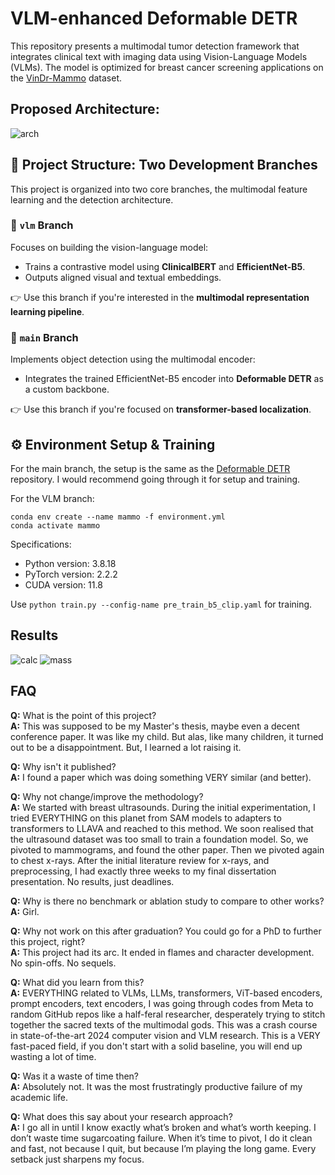 # VLM-enhanced Deformable DETR

This repository presents a multimodal tumor detection framework that integrates clinical text with imaging data using Vision-Language Models (VLMs). The model is optimized for breast cancer screening applications on the [VinDr-Mammo](https://physionet.org/content/vindr-mammo/) dataset.

## Proposed Architecture:

![arch](https://github.com/user-attachments/assets/72fc0c43-10ba-4d8d-8d8b-9257d58aa80b)


## 🌿 Project Structure: Two Development Branches

This project is organized into two core branches, the multimodal feature learning and the detection architecture.

### 🔹 `vlm` Branch
Focuses on building the vision-language model:
- Trains a contrastive model using **ClinicalBERT** and **EfficientNet-B5**.
- Outputs aligned visual and textual embeddings.

👉 Use this branch if you're interested in the **multimodal representation learning pipeline**.

### 🔹 `main` Branch
Implements object detection using the multimodal encoder:
- Integrates the trained EfficientNet-B5 encoder into **Deformable DETR** as a custom backbone.

👉 Use this branch if you're focused on **transformer-based localization**.

## ⚙️ Environment Setup & Training
For the main branch, the setup is the same as the [Deformable DETR](https://github.com/fundamentalvision/Deformable-DETR) repository. I would recommend going through it for setup and training.

For the VLM branch:
```
conda env create --name mammo -f environment.yml
conda activate mammo
```
Specifications:

- Python version: 3.8.18
- PyTorch version: 2.2.2
- CUDA version: 11.8

Use `python train.py --config-name pre_train_b5_clip.yaml` for training.

## Results

![calc](https://github.com/user-attachments/assets/4c8ee87e-4135-4209-8f80-b758235ba5d1)
![mass](https://github.com/user-attachments/assets/d57d1c62-6837-414a-af5f-bb1977c403c2)

## FAQ

**Q:** What is the point of this project?  
**A:** This was supposed to be my Master's thesis, maybe even a decent conference paper. It was like my child. But alas, like many children, it turned out to be a disappointment. But, I learned a lot raising it.  

**Q:** Why isn't it published?  
**A:** I found a paper which was doing something VERY similar (and better).  

**Q:** Why not change/improve the methodology?  
**A:** We started with breast ultrasounds. During the initial experimentation, I tried EVERYTHING on this planet from SAM models to adapters to transformers to LLAVA and reached to this method. We soon realised that the ultrasound dataset was too small to train a foundation model. So, we pivoted to mammograms, and found the other paper. Then we pivoted again to chest x-rays. After the initial literature review for x-rays, and preprocessing, I had exactly three weeks to my final dissertation presentation. No results, just deadlines.  

**Q:** Why is there no benchmark or ablation study to compare to other works? 
**A:** Girl.  

**Q:** Why not work on this after graduation? You could go for a PhD to further this project, right?  
**A:** This project had its arc. It ended in flames and character development. No spin-offs. No sequels.

**Q:** What did you learn from this?  
**A:** EVERYTHING related to VLMs, LLMs, transformers, ViT-based encoders, prompt encoders, text encoders, I was going through codes from Meta to random GitHub repos like a half-feral researcher, desperately trying to stitch together the sacred texts of the multimodal gods. This was a crash course in state-of-the-art 2024 computer vision and VLM research. This is a VERY fast-paced field, if you don't start with a solid baseline, you will end up wasting a lot of time.

**Q:** Was it a waste of time then?  
**A:** Absolutely not. It was the most frustratingly productive failure of my academic life.

**Q:** What does this say about your research approach?  
**A:** I go all in until I know exactly what’s broken and what’s worth keeping. I don’t waste time sugarcoating failure. When it’s time to pivot, I do it clean and fast, not because I quit, but because I’m playing the long game. Every setback just sharpens my focus.
